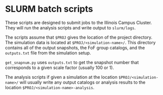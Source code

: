 # SLURM batch scripts

These scripts are designed to submit jobs to the Illinois Campus Cluster. They
will run the analysis scripts and write output to `slurm/logs`.

The scripts assume that `$PROJ` gives the location of the project directory.
The simulation data is located at `$PROJ/<simulation-name>/`. This directory
contains all of the output snapshots, the FoF group catalogs, and the `outputs.txt`
file from the simulation setup.

`get_snapnum.py` uses `outputs.txt` to get the snapshot number that corresponds
to a given scale factor (usually 100 or 1).

The analysis scripts if given a simulation at the location `$PROJ/<simulation-name>/`
will usually write any output catalogs or analysis results to the location
`$PROJ/<simulation-name>-analysis`.
